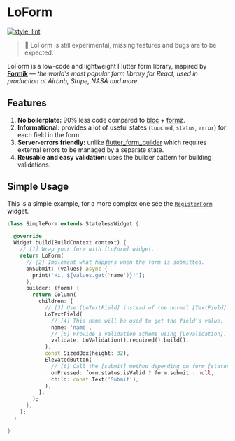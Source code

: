 # LoForm

[![style: lint](https://img.shields.io/badge/style-lint-4BC0F5.svg)](https://pub.dev/packages/lint)

> 🧪 LoForm is still experimental, missing features and bugs are to be expected.

LoForm is a low-code and lightweight Flutter form library,
inspired by [**Formik**](https://formik.org/) — _the world's most popular form library for React, used in production at Airbnb, Stripe, NASA and more_.

## Features

1. **No boilerplate:** 90% less code compared to [bloc](https://bloclibrary.dev/) + [formz](https://pub.dev/packages/formz).
1. **Informational:** provides a lot of useful states (`touched`, `status`, `error`) for each field in the form.
1. **Server-errors friendly:** unlike [flutter_form_builder](https://pub.dev/packages/flutter_form_builder) which requires external errors to be managed by a separate state.
1. **Reusable and easy validation:** uses the builder pattern for building validations.

## Simple Usage

This is a simple example, for a more complex one see the [`RegisterForm`](./example/lib/register_form.dart) widget.

```dart
class SimpleForm extends StatelessWidget {

  @override
  Widget build(BuildContext context) {
    // [1] Wrap your form with [LoForm] widget.
    return LoForm(
      // [2] Implement what happens when the form is submitted.
      onSubmit: (values) async {
        print('Hi, ${values.get('name')}!');
      },
      builder: (form) {
        return Column(
          children: [
            // [3] Use [LoTextField] instead of the normal [TextField].
            LoTextField(
              // [4] This name will be used to get the field's value.
              name: 'name',
              // [5] Provide a validation scheme using [LoValidation].
              validate: LoValidation().required().build(),
            ),
            const SizedBox(height: 32),
            ElevatedButton(
              // [6] Call the [submit] method depending on form [status].
              onPressed: form.status.isValid ? form.submit : null,
              child: const Text('Submit'),
            ),
          ],
        );
      },
    );
  }

}
```
